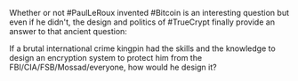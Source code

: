 Whether or not #PaulLeRoux invented #Bitcoin is an interesting question but even if he didn't, the design and politics of #TrueCrypt finally provide an answer to that ancient question:

If a brutal international crime kingpin had the skills and the knowledge to design an encryption system to protect him from the FBI/CIA/FSB/Mossad/everyone, how would he design it?
